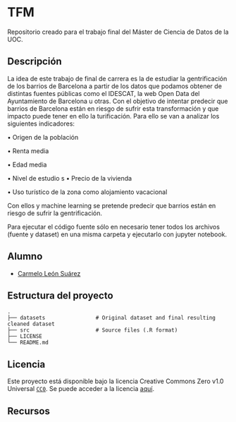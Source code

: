 # TFM

Repositorio creado para el trabajo final del Máster de Ciencia de Datos de la UOC.

## Descripción

La idea de este trabajo de final de carrera es la de estudiar la gentrificación de los barrios de Barcelona a partir de los datos que podamos obtener de distintas fuentes públicas como el IDESCAT, la web Open Data del Ayuntamiento de Barcelona u otras. Con el objetivo de intentar predecir que barrios de Barcelona están en riesgo de sufrir esta transformación y que impacto puede tener en ello la turificación.
Para ello se van a analizar los siguientes indicadores:

•	Origen de la población

•	Renta media

•	Edad media

•	Nivel de estudio
s
•	Precio de la vivienda

•	Uso turístico de la zona como alojamiento vacacional

Con ellos y machine learning se pretende predecir que barrios están en riesgo de sufrir la gentrificación.

Para ejecutar el código fuente sólo en necesario tener todos los archivos (fuente y dataset) en una misma carpeta y ejecutarlo con jupyter notebook.

## Alumno

* [Carmelo León Suárez](https://github.com/cleons0)

## Estructura del proyecto

    .
    ├── datasets                # Original dataset and final resulting cleaned dataset
    ├── src                     # Source files (.R format)  
    ├── LICENSE
    └── README.md

## Licencia

Este proyecto está disponible bajo la licencia Creative Commons Zero v1.0 Universal [`CC0`](https://creativecommons.org/publicdomain/zero/1.0/deed.es).
Se puede acceder a la licencia [aquí](LICENSE).

## Recursos
